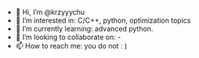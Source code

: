 - 👋 Hi, I’m @krzyyychu
- 👀 I’m interested in: C/C++, python, optimization topics
- 🌱 I’m currently learning: advanced python.
- 💞️ I’m looking to collaborate on: -
- 📫 How to reach me: you do not : )

<!---
krzyyychu/krzyyychu is a ✨ special ✨ repository because its `README.md` (this file) appears on your GitHub profile.
You can click the Preview link to take a look at your changes.
--->
